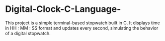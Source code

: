 # Digital-Clock-C-Language-
This project is a simple terminal-based stopwatch built in C. It displays time in HH : MM : SS format and updates every second, simulating the behavior of a digital stopwatch.
